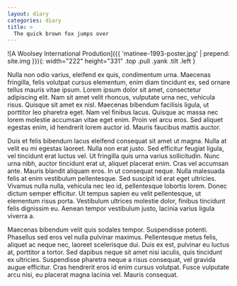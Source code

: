 ```yaml
---
layout: diary
categories: diary
title: >
  The quick brown fox jumps over
---
```


![A Woolsey International Prodution]({{ 'matinee-1993-poster.jpg' | prepend: site.img }}){: width="222" height="331" .top .pull .yank .tilt .left }

Nulla non odio varius, eleifend ex quis, condimentum urna. Maecenas fringilla, felis volutpat cursus elementum, enim diam tincidunt ex, sed ornare tellus mauris vitae ipsum.<!--more--> Lorem ipsum dolor sit amet, consectetur adipiscing elit. Nam sit amet velit rhoncus, vulputate urna nec, vehicula risus. Quisque sit amet ex nisl. Maecenas bibendum facilisis ligula, ut porttitor leo pharetra eget. Nam vel finibus lacus. Quisque ac massa nec lorem molestie accumsan vitae eget enim. Proin vel arcu eros. Sed aliquet egestas enim, id hendrerit lorem auctor id. Mauris faucibus mattis auctor.

Duis et felis bibendum lacus eleifend consequat sit amet ut magna. Nulla at velit eu mi egestas laoreet. Nulla non erat justo. Sed efficitur feugiat ligula, vel tincidunt erat luctus vel. Ut fringilla quis urna varius sollicitudin. Nunc urna nibh, auctor tincidunt erat ut, aliquet placerat enim. Cras vel accumsan ante. Mauris blandit aliquam eros. In ut consequat neque. Nulla malesuada felis at enim vestibulum pellentesque. Sed suscipit id erat eget ultricies. Vivamus nulla nulla, vehicula nec leo id, pellentesque lobortis lorem. Donec dictum semper efficitur. Ut tempus sapien eu velit pellentesque, ut elementum risus porta. Vestibulum ultrices molestie dolor, finibus tincidunt felis dignissim eu. Aenean tempor vestibulum justo, lacinia varius ligula viverra a.

Maecenas bibendum velit quis sodales tempor. Suspendisse potenti. Phasellus sed eros vel nulla pulvinar maximus. Pellentesque metus felis, aliquet ac neque nec, laoreet scelerisque dui. Duis ex est, pulvinar eu luctus at, porttitor a tortor. Sed dapibus neque sit amet nisi iaculis, quis tincidunt ex ultricies. Suspendisse pharetra neque a risus consequat, vel gravida augue efficitur. Cras hendrerit eros id enim cursus volutpat. Fusce vulputate arcu nisi, eu placerat magna lacinia vel. Mauris consequat.
